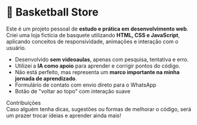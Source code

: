 # 🏀 Basketball Store

Este é um projeto pessoal de **estudo e prática em desenvolvimento web**.  
Criei uma loja fictícia de basquete utilizando **HTML, CSS e JavaScript**, aplicando conceitos de responsividade, animações e interação com o usuário.  

- Desenvolvido **sem videoaulas**, apenas com pesquisa, tentativa e erro.  
- Utilizei a **IA como apoio** para aprender e corrigir pontos do código.  
- Não está perfeito, mas representa um **marco importante na minha jornada de aprendizado**.  
- Formulário de contato com envio direto para o WhatsApp  
- Botão de "voltar ao topo" com interação suave   

Contribuições  
Caso alguém tenha dicas, sugestões ou formas de melhorar o código, será um prazer trocar ideias e aprender ainda mais!
